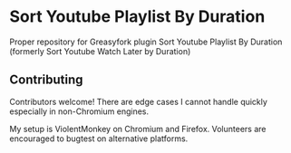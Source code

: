 # Sort Youtube Playlist By Duration

Proper repository for Greasyfork plugin Sort Youtube Playlist By Duration (formerly Sort Youtube Watch Later by Duration)

## Contributing

Contributors welcome! There are edge cases I cannot handle quickly especially in non-Chromium engines.

My setup is ViolentMonkey on Chromium and Firefox. Volunteers are encouraged to bugtest on alternative platforms.
